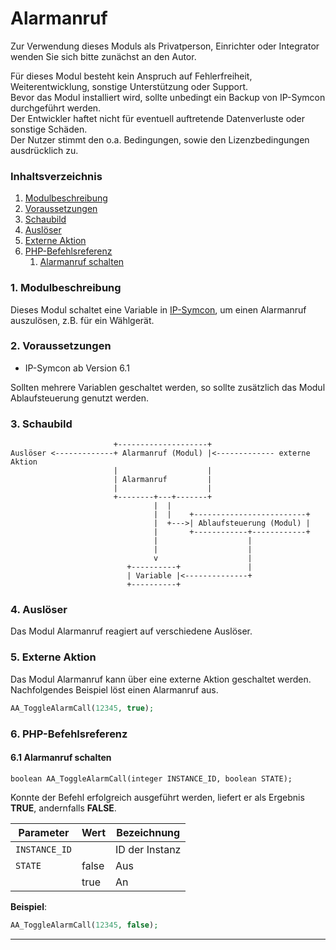 # Alarmanruf

Zur Verwendung dieses Moduls als Privatperson, Einrichter oder Integrator wenden Sie sich bitte zunächst an den Autor.

Für dieses Modul besteht kein Anspruch auf Fehlerfreiheit, Weiterentwicklung, sonstige Unterstützung oder Support.  
Bevor das Modul installiert wird, sollte unbedingt ein Backup von IP-Symcon durchgeführt werden.  
Der Entwickler haftet nicht für eventuell auftretende Datenverluste oder sonstige Schäden.  
Der Nutzer stimmt den o.a. Bedingungen, sowie den Lizenzbedingungen ausdrücklich zu.


### Inhaltsverzeichnis

1. [Modulbeschreibung](#1-modulbeschreibung)
2. [Voraussetzungen](#2-voraussetzungen)
3. [Schaubild](#3-schaubild)
4. [Auslöser](#4-auslöser)
5. [Externe Aktion](#5-externe-aktion)
6. [PHP-Befehlsreferenz](#6-php-befehlsreferenz)
    1. [Alarmanruf schalten](#61-Alarmanruf-schalten)


### 1. Modulbeschreibung

Dieses Modul schaltet eine Variable in [IP-Symcon](https://www.symcon.de), um einen Alarmanruf auszulösen, z.B. für ein Wählgerät.

### 2. Voraussetzungen

- IP-Symcon ab Version 6.1

Sollten mehrere Variablen geschaltet werden, so sollte zusätzlich das Modul Ablaufsteuerung genutzt werden.

### 3. Schaubild

```
                       +--------------------+
Auslöser <-------------+ Alarmanruf (Modul) |<------------- externe Aktion
                       |                    |
                       | Alarmanruf         |
                       |                    |
                       +--------+---+-------+
                                |  |
                                |  |    +-------------------------+
                                |  +--->| Ablaufsteuerung (Modul) |
                                |       +------------+------------+
                                |                    |
                                |                    |
                                v                    |
                          +----------+               |
                          | Variable |<--------------+
                          +----------+
```

### 4. Auslöser

Das Modul Alarmanruf reagiert auf verschiedene Auslöser.  

### 5. Externe Aktion

Das Modul Alarmanruf kann über eine externe Aktion geschaltet werden.  
Nachfolgendes Beispiel löst einen Alarmanruf aus.

```php
AA_ToggleAlarmCall(12345, true);
```

### 6. PHP-Befehlsreferenz

#### 6.1 Alarmanruf schalten

```text
boolean AA_ToggleAlarmCall(integer INSTANCE_ID, boolean STATE);
```

Konnte der Befehl erfolgreich ausgeführt werden, liefert er als Ergebnis **TRUE**, andernfalls **FALSE**.

| Parameter     | Wert  | Bezeichnung    |
|---------------|-------|----------------|
| `INSTANCE_ID` |       | ID der Instanz |
| `STATE`       | false | Aus            |
|               | true  | An             |

**Beispiel**:
```php
AA_ToggleAlarmCall(12345, false);
```

---